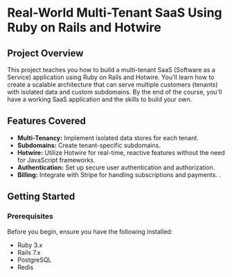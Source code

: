# Real-World Multi-Tenant SaaS Using Ruby on Rails and Hotwire



## Project Overview

This project teaches you how to build a multi-tenant SaaS (Software as a Service) application using Ruby on Rails and Hotwire. You'll learn how to create a scalable architecture that can serve multiple customers (tenants) with isolated data and custom subdomains. By the end of the course, you'll have a working SaaS application and the skills to build your own.

## Features Covered

- **Multi-Tenancy:** Implement isolated data stores for each tenant.
- **Subdomains:** Create tenant-specific subdomains.
- **Hotwire:** Utilize Hotwire for real-time, reactive features without the need for JavaScript frameworks.
- **Authentication:** Set up secure user authentication and authorization.
- **Billing:** Integrate with Stripe for handling subscriptions and payments.
.

## Getting Started

### Prerequisites

Before you begin, ensure you have the following installed:

- Ruby 3.x
- Rails 7.x
- PostgreSQL
- Redis
